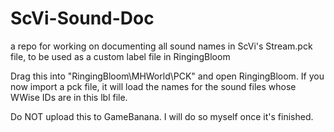 # ScVi-Sound-Doc
a repo for working on documenting all sound names in ScVi's Stream.pck file, to be used as a custom label file in RingingBloom

Drag this into "RingingBloom\MHWorld\PCK" and open RingingBloom.
If you now import a pck file, it will load the names for the sound files whose WWise IDs are in this lbl file.

Do NOT upload this to GameBanana.
I will do so myself once it's finished.
